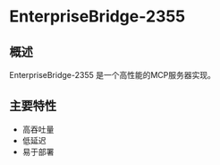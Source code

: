 # EnterpriseBridge-2355

## 概述

EnterpriseBridge-2355 是一个高性能的MCP服务器实现。

## 主要特性

- 高吞吐量
- 低延迟
- 易于部署
